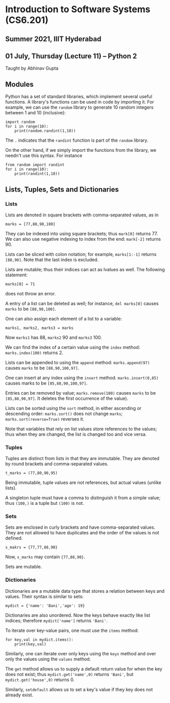 # Introduction to Software Systems (CS6.201)
## Summer 2021, IIIT Hyderabad
## 01 July, Thursday (Lecture 11) – Python 2

Taught by Abhinav Gupta

## Modules
Python has a set of standard libraries, which implement several useful functions. A library's functions can be used in code by importing it. For example, we can use the `random` library to generate 10 random integers between 1 and 10 (inclusive):
    
    import random
    for i in range(10):
        print(random.randint(1,10))

The `.` indicates that the `randint` function is part of the `random` library.

On the other hand, if we simply import the functions from the library, we needn't use this syntax. For instance
    
    from random import randint
    for i in range(10):
        print(randint(1,10))

## Lists, Tuples, Sets and Dictionaries
### Lists
Lists are denoted in square brackets with comma-separated values, as in
    
    marks = [77,88,90,100]

They can be indexed into using square brackets; thus `mark[0]` returns 77. We can also use negative indexing to index from the end: `mark[-2]` returns 90.

Lists can be sliced with colon notation; for example, `marks[1:-1]` returns `[88,90]`. Note that the last index is excluded.

Lists are mutable; thus their indices can act as lvalues as well. The following statement:

    marks[0] = 71

does not throw an error.

A entry of a list can be deleted as well; for instance, `del marks[0]` causes `marks` to be `[88,90,100]`.

One can also assign each element of a list to a variable:
    
    marks1, marks2, marks3 = marks

Now `marks1` has 88, `marks2` 90 and `marks3` 100.

We can find the index of a certain value using the `index` method: `marks.index(100)` returns 2.

Lists can be appended to using the `append` method: `marks.append(97)` causes `marks` to be `[88,90,100,97]`.

One can insert at any index using the `insert` method. `marks.insert(0,85)` causes marks to be `[85,88,90,100,97]`.

Entries can be removed by value; `marks.remove(100)` causes `marks` to be `[85,88,90,97]`. It deletes the first occurrence of the value).

Lists can be sorted using the `sort` method, in either ascending or descending order: `marks.sort()` does not change `marks`; `marks.sort(reverse=True)` reverses it.

Note that variables that rely on list values store references to the values; thus when they are changed, the list is changed too and vice versa.

### Tuples
Tuples are distinct from lists in that they are immutable. They are denoted by round brackets and comma-separated values.
    
    t_marks = (77,80,90,95)

Being immutable, tuple values are not references, but actual values (unlike lists).

A singleton tuple must have a comma to distinguish it from a simple value; thus `(100,)` is a tuple but `(100)` is not.

### Sets
Sets are enclosed in curly brackets and have comma-separated values. They are not allowed to have duplicates and the order of the values is not defined.

    s_makrs = {77,77,88,90}

Now, `s_marks` may contain `{77,88,90}`.

Sets are mutable.

### Dictionaries
Dictionaries are a mutable data type that stores a relation between keys and values. Their syntax is similar to sets:
    
    mydict = {'name': 'Bani','age': 19}

Dictionaries are also unordered.
Now the keys behave exactly like list indices; therefore `mydict['name']` returns `'Bani'`.

To iterate over key-value pairs, one must use the `items` method:
    
    for key,val in mydict.items():
        print(key,val)

Similarly, one can iterate over only keys using the `keys` method and over only the values using the `values` method.

The `get` method allows us to supply a default return value for when the key does not exist; thus `mydict.get('name',0)` returns `'Bani'`, but `mydict.get('house',0)` returns 0.

Similarly, `setdefault` allows us to set a key's value if they key does not already exist.
